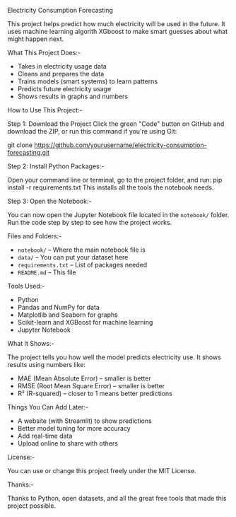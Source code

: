 Electricity Consumption Forecasting

This project helps predict how much electricity will be used in the future. It uses machine learning algorith XGboost to make smart guesses about what might happen next.


What This Project Does:-

- Takes in electricity usage data
- Cleans and prepares the data
- Trains models (smart systems) to learn patterns
- Predicts future electricity usage
- Shows results in graphs and numbers


How to Use This Project:-

Step 1: Download the Project
Click the green "Code" button on GitHub and download the ZIP, or run this command if you're using Git:

git clone https://github.com/yourusername/electricity-consumption-forecasting.git

Step 2: Install Python Packages:-

Open your command line or terminal, go to the project folder, and run:
pip install -r requirements.txt
This installs all the tools the notebook needs.

Step 3: Open the Notebook:-

You can now open the Jupyter Notebook file located in the `notebook/` folder. 
Run the code step by step to see how the project works.

Files and Folders:-

- `notebook/` – Where the main notebook file is
- `data/` – You can put your dataset here
- `requirements.txt` – List of packages needed
- `README.md` – This file

Tools Used:-

- Python
- Pandas and NumPy for data
- Matplotlib and Seaborn for graphs
- Scikit-learn and XGBoost for machine learning
- Jupyter Notebook


What It Shows:-

The project tells you how well the model predicts electricity use. It shows results using numbers like:

- MAE (Mean Absolute Error) – smaller is better
- RMSE (Root Mean Square Error) – smaller is better
- R² (R-squared) – closer to 1 means better predictions

Things You Can Add Later:-

- A website (with Streamlit) to show predictions
- Better model tuning for more accuracy
- Add real-time data
- Upload online to share with others

License:-

You can use or change this project freely under the MIT License.

Thanks:-

Thanks to Python, open datasets, and all the great free tools that made this project possible.
